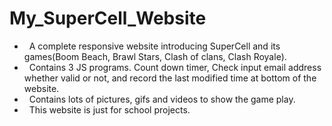 # My_SuperCell_Website
- &nbsp; A complete responsive website introducing SuperCell and its games(Boom Beach, Brawl Stars, Clash of clans, Clash Royale).
- &nbsp; Contains 3 JS programs. Count down timer, Check input email address whether valid or not, and record the last modified time at bottom of the website.
- &nbsp; Contains lots of pictures, gifs and videos to show the game play.
- &nbsp; This website is just for school projects.
